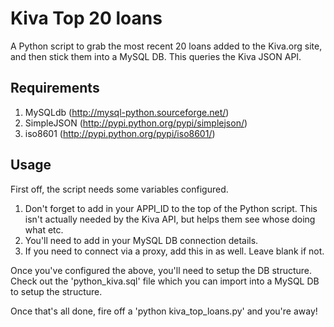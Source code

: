 # Kiva Top 20 loans

A Python script to grab the most recent 20 loans added to the Kiva.org site, and then stick them into a MySQL DB.
This queries the Kiva JSON API.


## Requirements

1) MySQLdb (http://mysql-python.sourceforge.net/)
2) SimpleJSON (http://pypi.python.org/pypi/simplejson/)
3) iso8601 (http://pypi.python.org/pypi/iso8601/)


## Usage

First off, the script needs some variables configured.

1) Don't forget to add in your APPI_ID to the top of the Python script. This isn't actually needed by the Kiva API, but helps them see whose doing what etc.
2) You'll need to add in your MySQL DB connection details.
3) If you need to connect via a proxy, add this in as well. Leave blank if not.

Once you've configured the above, you'll need to setup the DB structure. Check out the 'python_kiva.sql' file which you can import into a MySQL DB to setup the structure.

Once that's all done, fire off a 'python kiva_top_loans.py' and you're away!
